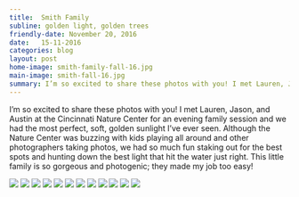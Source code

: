```yaml
---
title:  Smith Family
subline: golden light, golden trees
friendly-date: November 20, 2016
date:   15-11-2016
categories: blog
layout: post
home-image: smith-family-fall-16.jpg
main-image: smith-fall-16.jpg
summary: I’m so excited to share these photos with you! I met Lauren, Jason, and Austin at the Cincinnati Nature Center for an evening family session and we had the most perfect, soft, golden sunlight I’ve ever seen. Although the Nature Center was buzzing with kids playing all around and other photographers taking photos, we had so much fun staking out for the best spots and hunting down the best light that hit the water just right. This little family is so gorgeous and photogenic; they made my job too easy!
---
```

I’m so excited to share these photos with you! I met Lauren, Jason, and Austin at the Cincinnati Nature Center for an evening family session and we had the most perfect, soft, golden sunlight I’ve ever seen. Although the Nature Center was buzzing with kids playing all around and other photographers taking photos, we had so much fun staking out for the best spots and hunting down the best light that hit the water just right. This little family is so gorgeous and photogenic; they made my job too easy!

<img src="/assets/img/blog/smith-16/1.jpg">
<img src="/assets/img/blog/smith-16/2.jpg">
<img src="/assets/img/blog/smith-16/3.jpg">
<img src="/assets/img/blog/smith-16/4.jpg">
<img src="/assets/img/blog/smith-16/5.jpg">
<img src="/assets/img/blog/smith-16/6.jpg">
<img src="/assets/img/blog/smith-16/7.jpg">
<img src="/assets/img/blog/smith-16/8.jpg">
<img src="/assets/img/blog/smith-16/9.jpg">
<img src="/assets/img/blog/smith-16/10.jpg">
<img src="/assets/img/blog/smith-16/11.jpg">
<img src="/assets/img/blog/smith-16/12.jpg">
